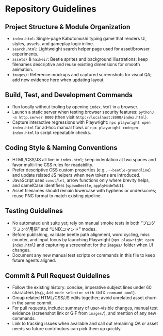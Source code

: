 # Repository Guidelines

## Project Structure & Module Organization
- `index.html`: Single-page Kabutomushi typing game that renders UI, styles, assets, and gameplay logic inline.
- `search.html`: Lightweight search helper page used for asset/browser experiments.
- `assets/` & `haikei/`: Beetle sprites and background illustrations; keep filenames descriptive and reuse existing dimensions for smooth animation.
- `images/`: Reference mockups and captured screenshots for visual QA; add new evidence here when updating layout.

## Build, Test, and Development Commands
- Run locally without tooling by opening `index.html` in a browser.
- Launch a static server when testing browser security features: `python3 -m http.server 8000` (then visit `http://localhost:8000/index.html`).
- Capture interactive regressions with Playwright: `npx playwright open index.html` for ad‑hoc manual flows or `npx playwright codegen index.html` to script repeatable checks.

## Coding Style & Naming Conventions
- HTML/CSS/JS all live in `index.html`; keep indentation at two spaces and favor multi-line CSS rules for readability.
- Prefer descriptive CSS custom properties (e.g., `--beetle-groundline`) and update related JS helpers when new tokens are introduced.
- JavaScript uses `const`/`let`, arrow functions only where brevity helps, and camelCase identifiers (`spawnBeetle`, `applyModeToUI`).
- Asset filenames should remain lowercase with hyphens or underscores; reuse PNG format to match existing pipeline.

## Testing Guidelines
- No automated unit suite yet; rely on manual smoke tests in both “プログラミング用語” and “UNIXコマンド” modes.
- Before publishing, validate beetle path alignment, word cycling, miss counter, and input focus by launching Playwright (`npx playwright open index.html`) and capturing a screenshot for the `images/` folder when UI changes.
- Document any new manual test scripts or commands in this file to keep future agents aligned.

## Commit & Pull Request Guidelines
- Follow the existing history: concise, imperative subject lines under 60 characters (e.g., `Add mode selector with UNIX command pool`).
- Group related HTML/CSS/JS edits together; avoid unrelated asset churn in the same commit.
- For pull requests, include: summary of user-visible changes, manual test evidence (screenshot link or GIF from `images/`), and mention of any new commands.
- Link to tracking issues when available and call out remaining QA or asset needs so future contributors can pick them up quickly.
